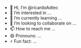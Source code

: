 - 👋 Hi, I’m @ricardoAdtec
- 👀 I’m interested in ...
- 🌱 I’m currently learning ...
- 💞️ I’m looking to collaborate on ...
- 📫 How to reach me ...
- 😄 Pronouns: ...
- ⚡ Fun fact: ...

<!---
ricardoAdtec/ricardoAdtec is a ✨ special ✨ repository because its `README.md` (this file) appears on your GitHub profile.
You can click the Preview link to take a look at your changes.
--->
